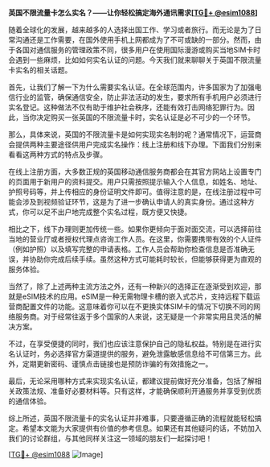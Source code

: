 **英国不限流量卡怎么实名？——让你轻松搞定海外通讯需求[[TG💪+ @esim1088](https://t.me/s/esim1088)]**

随着全球化的发展，越来越多的人选择出国工作、学习或者旅行。而无论是为了日常沟通还是工作需要，在国外使用手机上网都成为了不可或缺的一部分。然而，由于各国对通信服务的管理政策不同，很多用户在使用国际漫游或购买当地SIM卡时会遇到一些麻烦，比如如何实名认证的问题。今天我们就来聊聊关于英国不限流量卡实名的相关话题。

首先，让我们了解一下为什么需要实名认证。在全球范围内，许多国家为了加强电信行业的监管，确保通信安全，防止非法活动的发生，要求所有手机用户必须进行实名登记。这种做法不仅有助于维护社会秩序，还能有效打击网络犯罪行为。因此，当你决定购买一张英国的不限流量卡时，实名认证是必不可少的一个环节。

那么，具体来说，英国的不限流量卡是如何实现实名制的呢？通常情况下，运营商会提供两种主要途径供用户完成实名操作：线上注册和线下办理。下面我们分别来看看这两种方式的特点及步骤。

在线上注册方面，大多数正规的英国移动通信服务商都会在其官方网站上设置专门的页面用于新用户的资料提交。用户只需按照提示输入个人信息，如姓名、地址、护照号码等，并上传相应的身份证明文件即可。值得注意的是，在线注册过程中可能会涉及到视频验证环节，这是为了进一步确认申请人的真实身份。通过这种方式，你可以足不出户地完成整个实名过程，既方便又快捷。

相比之下，线下办理则更加传统一些。如果你更倾向于面对面交流，可以选择前往当地的营业厅或者授权代理点咨询工作人员。在这里，你需要携带有效的个人证件（例如护照）以及填写完整的申请表格。工作人员会帮助你检查信息是否准确无误，并协助你完成后续手续。虽然这种方式可能耗时较长，但能够获得更为直观的服务体验。

当然了，除了上述两种主流方法之外，还有一种新兴的选择正在逐渐受到欢迎，那就是eSIM技术的应用。eSIM是一种无需物理卡槽的嵌入式芯片，支持远程下载运营商配置文件的功能。这意味着你可以在不更换实体SIM卡的情况下切换不同的网络服务商。对于经常往返于多个国家的人来说，这无疑是一个非常实用且灵活的解决方案。

不过，在享受便捷的同时，我们也应该注意保护自己的隐私权益。特别是在进行实名认证时，务必选择官方渠道提供的服务，避免泄露敏感信息给不可信第三方。此外，定期更新密码、谨慎点击链接也是预防诈骗的有效措施之一。

最后，无论采用哪种方式来实现实名认证，都建议提前做好充分准备，包括了解相关政策法规、准备好必要材料等。只有这样，才能确保顺利开通服务并享受到优质的通信体验。

综上所述，英国不限流量卡的实名认证并非难事，只要遵循正确的流程就能轻松搞定。希望本文能为大家提供有价值的参考信息。如果还有其他疑问的话，不妨加入我们的讨论群组，与其他同样关注这一领域的朋友们一起探讨吧！

[[TG💪+ @esim1088](https://t.me/s/esim1088) ![Image](https://i.postimg.cc/4NQfJmqS/Snipaste-2025-05-13-00-14-12.png)]